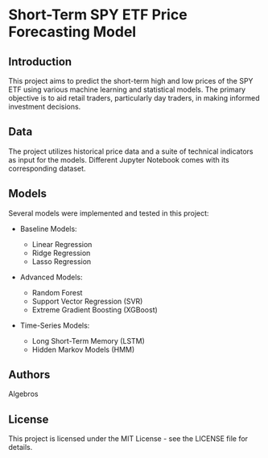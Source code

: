 # Short-Term SPY ETF Price Forecasting Model

## Introduction

This project aims to predict the short-term high and low prices of the SPY ETF using various machine learning and statistical models. The primary objective is to aid retail traders, particularly day traders, in making informed investment decisions.


##  Data

The project utilizes historical price data and a suite of technical indicators as input for the models. Different Jupyter Notebook comes with its corresponding dataset.

## Models

Several models were implemented and tested in this project:

- Baseline Models:
    - Linear Regression
    - Ridge Regression
    - Lasso Regression

- Advanced Models:
    - Random Forest
    - Support Vector Regression (SVR)
    - Extreme Gradient Boosting (XGBoost)

- Time-Series Models:
    - Long Short-Term Memory (LSTM)
    - Hidden Markov Models (HMM)


## Authors

Algebros


## License

This project is licensed under the MIT License - see the LICENSE file for details.
